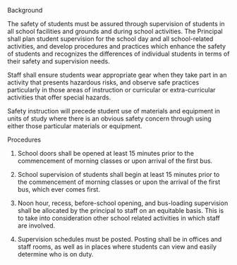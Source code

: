 Background

The safety of students must be assured through supervision of students in all school facilities and grounds and during school activities.  The Principal shall plan student supervision for the school day and all school-related activities, and develop procedures and practices which enhance the safety of students and recognizes the differences of individual students in terms of their safety and supervision needs.

Staff shall ensure students wear appropriate gear when they take part in an activity that presents hazardous risks, and observe safe practices particularly in those areas of instruction or curricular or extra-curricular activities that offer special hazards.

Safety instruction will precede student use of materials and equipment in units of study where there is an obvious safety concern through using either those particular materials or equipment.



Procedures

1.	School doors shall be opened at least 15 minutes prior to the commencement of morning classes or upon arrival of the first bus.

2.	School supervision of students shall begin at least 15 minutes prior to the commencement of morning classes or upon the arrival of the first bus, which ever comes first. 

3.	Noon hour, recess, before-school opening, and bus-loading supervision shall be allocated by the principal to staff on an equitable basis.  This is to take into consideration other school related activities in which staff are involved.

4.	Supervision schedules must be posted.  Posting shall be in offices and staff rooms, as well as in places where students can view and easily determine who is on duty.
